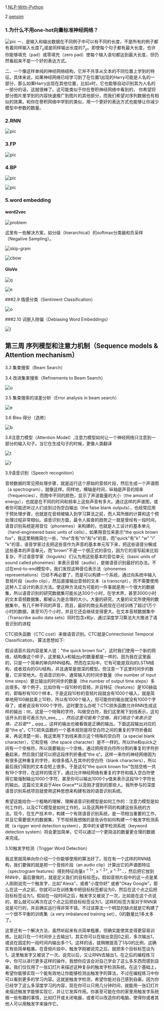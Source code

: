 1.[NLP-With-Python](https://github.com/susanli2016/NLP-with-Python/)

2.[gensim](https://github.com/RaRe-Technologies/gensim)














### 1.为什么不用one-hot向量标准神经网络？
![pic](https://github.com/fengdu78/deeplearning_ai_books/blob/master/images/1653ec3b8eb718ca817d3423ae3ca643.png)
一、是输入和输出数据在不同例子中可以有不同的长度，不是所有的例子都有着同样输入长度$T_{x}$或是同样输出长度的$T_{y}$。即使每个句子都有最大长度，也许你能够填充（pad）或零填充（zero pad）使每个输入语句都达到最大长度，但仍然看起来不是一个好的表达方式。

二、一个像这样单纯的神经网络结构，它并不共享从文本的不同位置上学到的特征。具体来说，如果神经网络已经学习到了在位置1出现的Harry可能是人名的一部分，那么如果Harry出现在其他位置，比如$x^{}$时，它也能够自动识别其为人名的一部分的话，这就很棒了。这可能类似于你在卷积神经网络中看到的，
你希望将部分图片里学到的内容快速推广到图片的其他部分，而我们希望对序列数据也有相似的效果。和你在卷积网络中学到的类似，用一个更好的表达方式也能够让你减少模型中参数的数量。

### 2.RNN
![pic](https://github.com/fengdu78/deeplearning_ai_books/blob/master/images/cb041c33b65e17600842ebf87174c4f2.png)


### 3.FP
![pic](https://github.com/fengdu78/deeplearning_ai_books/blob/master/images/19cbb2d356a2a6e0f35aa2a946b23a2a.png)


### 4.BP
![pic](https://github.com/fengdu78/deeplearning_ai_books/blob/master/images/71a0ed918704f6d35091d8b6d60793e4.png)

![pic](https://github.com/fengdu78/deeplearning_ai_books/raw/master/images/rnn_cell_backprop.png)


### 5.word embedding

#### word2vec

![problem](https://github.com/fengdu78/deeplearning_ai_books/raw/master/images/776044225ea4a736a4f2b38ea61fae4c.png)

这里有一些解决方案，如分级（hierarchical）的softmax分类器和负采样（Negative Sampling）。

![skip-gram](https://github.com/fengdu78/deeplearning_ai_books/raw/master/images/cbow.jpg)  

![cbow](https://github.com/fengdu78/deeplearning_ai_books/raw/master/images/skipgram.jpg)

#### GloVe

![q](https://github.com/fengdu78/deeplearning_ai_books/raw/master/images/70e282d4d1abb86fd15ff7b175f4e579.png)

![e](https://github.com/fengdu78/deeplearning_ai_books/raw/master/images/f6fc2cec52f4ecb15567511aae822914.png)

###2.9 情感分类（Sentiment Classification）

![o](https://github.com/fengdu78/deeplearning_ai_books/raw/master/images/ea844a0290e66d1c76a31e34b632dc0c.png)

###2.10 词嵌入除偏（Debiasing Word Embeddings）

![i](https://github.com/fengdu78/deeplearning_ai_books/raw/master/images/9b27d865dff73a2f10abbdc1c7fc966b.png)


## 第三周 序列模型和注意力机制（Sequence models & Attention mechanism）

3.3 集束搜索（Beam Search）

3.4 改进集束搜索（Refinements to Beam Search）

![u](https://github.com/fengdu78/deeplearning_ai_books/raw/master/images/725eec5b76123bf45c9495e1231b6584.png)

3.5 集束搜索的误差分析（Error analysis in beam search）

![e](https://github.com/fengdu78/deeplearning_ai_books/raw/master/images/1bc0b442db9d5a1aa19dfe9a477a3c3e.png)

3.6 Bleu 得分（选修）

![b](https://github.com/fengdu78/deeplearning_ai_books/raw/master/images/0f9646d825a0c254376e094b48523ed3.png)

3.8注意力模型（Attention Model）,注意力模型如何让一个神经网络只注意到一部分的输入句子。当它在生成句子的时候，更像人类翻译

![t](https://github.com/fengdu78/deeplearning_ai_books/raw/master/images/1e6b86a4e3690b4a0c6b8146ffa2f791.png)

![r](https://github.com/fengdu78/deeplearning_ai_books/raw/master/images/b22dff4a3b1a4ea8c1ab201446e98889.png)


3.9语音识别（Speech recognition）

音频数据的常见预处理步骤，就是运行这个原始的音频片段，然后生成一个声谱图（a spectrogram），就像这样。同样地，横轴是时间，纵轴是声音的频率（frequencies），而图中不同的颜色，显示了声波能量的大小（the amount of energy），也就是在不同的时间和频率上这些声音有多大。通过这样的声谱图，或者你可能还听过人们谈到过伪空白输出（the false blank outputs），也经常应用于预处理步骤，也就是在音频被输入到学习算法之前，而人耳所做的计算和这个预处理过程非常相似。语音识别方面，最令人振奋的趋势之一就是曾经有一段时间，语音识别系统是用音位（phonemes）来构建的，也就是人工设计的基本单元（hand-engineered basic units of cells），如果用音位来表示"the quick brown fox"，我这里稍微简化一些，"the"含有"th"和"e"的音，而"quick"有"k" "w" "i" "k"的音，语音学家过去把这些音作为声音的基本单元写下来，把这些语音分解成这些基本的声音单元，而"brown"不是一个很正式的音位，因为它的音写起来比较复杂，不过语音学家（linguists）们认为用这些基本的音位单元（basic units of sound called phonemes）来表示音频（audio），是做语音识别最好的办法。不过在end-to-end模型中，我们发现这种音位表示法（phonemes representations）已经不再必要了，而是可以构建一个系统，通过向系统中输入音频片段（audio clip），然后直接输出音频的文本（a transcript），而不需要使用这种人工设计的表示方法。使这种方法成为可能的一件事就是用一个很大的数据集，所以语音识别的研究数据集可能长达300个小时，在学术界，甚至3000小时的文本音频数据集，都被认为是合理的大小。大量的研究，大量的论文所使用的数据集中，有几千种不同的声音，而且，最好的商业系统现在已经训练了超过1万个小时的数据，甚至10万个小时，并且它还会继续变得更大。在文本音频数据集中（Transcribe audio data sets）同时包含$x$和$y$，通过深度学习算法大大推进了语音识别的进程

CTC损失函数（CTC cost）来做语音识别。CTC就是Connectionist Temporal Classification，
算法思想如下:

假设语音片段内容是某人说："the quick brown fox"，这时我们使用一个新的网络，结构像这个样子，这里输入$x$和输出$y$的数量都是一样的，因为我在这里画的，只是一个简单的单向RNN结构。然而在实际中，它有可能是双向的LSTM结构，或者双向的GIU结构，并且通常是很深的模型。但注意一下这里时间步的数量，它非常地大。在语音识别中，通常输入的时间步数量（the number of input time steps）要比输出的时间步的数量（the number of output time steps）多出很多。举个例子，比如你有一段10秒的音频，并且特征（features）是100赫兹的，即每秒有100个样本，于是这段10秒的音频片段就会有1000个输入，就是简单地用100赫兹乘上10秒。所以有1000个输入，但可能你的输出就没有1000个字母了，或者说没有1000个字符。这时要怎么办呢？CTC损失函数允许RNN生成这样的输出：ttt，这是一个特殊的字符，叫做空白符，我们这里用下划线表示，这句话开头的音可表示为h_eee_ _ _，然后这里可能有个空格，我们用这个来表示空格，之后是**_ _ _qqq__，这样的输出也被看做是正确的输出。下面这段输出对应的是"the q"。CTC损失函数的一个基本规则是将空白符之间的重复的字符折叠起来，再说清楚一些，我这里用下划线来表示这个特殊的空白符（a special blank character），它和空格（the space character）是不一样的。所以the和quick之间有一个空格符，所以我要输出一个空格，通过把用空白符所分割的重复的字符折叠起来，然后我们就可以把这段序列折叠成"the q"。这样一来你的神经网络因为有很多这种重复的字符，和很多插入在其中的空白符（blank characters），所以最后我们得到的文本会短上很多。于是这句"the quick brown fox"包括空格一共有19个字符，在这样的情况下，通过允许神经网络有重复的字符和插入空白符使得它能强制输出1000个字符，甚至你可以输出1000个$y$值来表示这段19个字符长的输出。这篇论文来自于Alex Grace**以及刚才提到的那些人。我所参与的深度语音识别系统项目就使用这种思想来构建有效的语音识别系统。

希望这能给你一个粗略的理解，理解语音识别模型是如何工作的：注意力模型是如何工作的，以及CTC模型是如何工作的，以及这两种不同的构建这些系统的方法。现今，在生产技术中，构建一个有效语音识别系统，是一项相当重要的工作，并且它需要很大的数据集，下节视频我想做的是告诉你如何构建一个触发字检测系统（a rigger word detection system），其中的关键字检测系统（keyword detection system）将会更加简单，它可以通过一个更简洁的数量更合理的数据来完成。

3.10触发字检测（Trigger Word Detection）

我这里就简单向你介绍一个你能够使用的算法好了。现在有一个这样的RNN结构，我们要做的就是把一个音频片段（an audio clip）计算出它的声谱图特征（spectrogram features）得到特征向量$x^{<1>}$, $x^{<2>}$, $x^{<3>}$..，然后把它放到RNN中，最后要做的，就是定义我们的目标标签$y$。假如音频片段中的这一点是某人刚刚说完一个触发字，比如"Alexa"，或者"小度你好" 或者"Okay Google"，那么在这一点之前，你就可以在训练集中把目标标签都设为0，然后在这个点之后把目标标签设为1。假如在一段时间之后，触发字又被说了一次，比如是在这个点说的，那么就可以再次在这个点之后把目标标签设为1。这样的标签方案对于RNN来说是可行的，并且确实运行得非常不错。不过该算法一个明显的缺点就是它构建了一个很不平衡的训练集（a very imbalanced training set），0的数量比1多太多了。

这里还有一个解决方法，虽然听起来有点简单粗暴，但确实能使其变得更容易训练。比起只在一个时间步上去输出1，其实你可以在输出变回0之前，多次输出1，或说在固定的一段时间内输出多个1。这样的话，就稍微提高了1与0的比例，这确实有些简单粗暴。在音频片段中，触发字刚被说完之后，就把多个目标标签设为1，这里触发字又被说了一次。说完以后，又让RNN去输出1。在之后的编程练习中，你可以进行更多这样的操作，我想你应该会对自己学会了这么多东西而感到自豪。我们仅仅用了一张幻灯片来描述这种复杂的触发字检测系统。在这个基础上，希望你能够实现一个能有效地让你能够检测出触发字的算法，不过在编程练习中你可以看到更多的学习内容。这就是触发字检测，希望你能对自己感到自豪。因为你已经学了这么多深度学习的内容，现在你可以只用几分钟时间，就能用一张幻灯片来描述触发字能够实现它，并让它发挥作用。你甚至可能在你的家里用触发字系统做一些有趣的事情，比如打开或关闭电器，或者可以改造你的电脑，使得你或者其他人可以用触发字来操作它。




